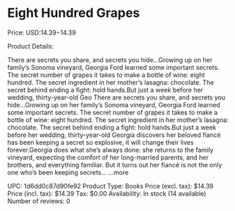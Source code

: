 # Eight Hundred Grapes

Price: USD:$14.39-$14.39

Product Details:

There are secrets you share, and secrets you hide…Growing up on her family’s Sonoma vineyard, Georgia Ford learned some important secrets. The secret number of grapes it takes to make a bottle of wine: eight hundred. The secret ingredient in her mother’s lasagna: chocolate. The secret behind ending a fight: hold hands.But just a week before her wedding, thirty-year-old Geo There are secrets you share, and secrets you hide…Growing up on her family’s Sonoma vineyard, Georgia Ford learned some important secrets. The secret number of grapes it takes to make a bottle of wine: eight hundred. The secret ingredient in her mother’s lasagna: chocolate. The secret behind ending a fight: hold hands.But just a week before her wedding, thirty-year-old Georgia discovers her beloved fiancé has been keeping a secret so explosive, it will change their lives forever.Georgia does what she’s always done: she returns to the family vineyard, expecting the comfort of her long-married parents, and her brothers, and everything familiar. But it turns out her fiancé is not the only one who’s been keeping secrets… ...more

UPC: 1d6dd0c87d90fe92
Product Type: Books
Price (excl. tax): $14.39
Price (incl. tax): $14.39
Tax: $0.00
Availability: In stock (14 available)
Number of reviews: 0